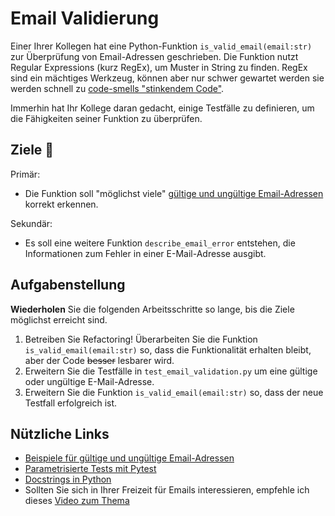 # Email Validierung 
 Einer Ihrer Kollegen hat eine Python-Funktion `is_valid_email(email:str)` zur Überprüfung von Email-Adressen geschrieben. Die Funktion nutzt Regular Expressions (kurz RegEx), um Muster in String zu finden. RegEx sind ein mächtiges Werkzeug, können aber nur schwer gewartet werden sie werden schnell zu [code-smells "stinkendem Code"](https://luzkan.github.io/smells/complicated-regex-expression).

 Immerhin hat Ihr Kollege daran gedacht, einige Testfälle zu definieren, um die Fähigkeiten seiner Funktion zu überprüfen.


## Ziele :dart:
Primär:
- Die Funktion soll "möglichst viele" [gültige und ungültige Email-Adressen](https://www.tumblr.com/codefool/15288874550/list-of-valid-and-invalid-email-addresses) korrekt erkennen.

Sekundär:
- Es soll eine weitere Funktion `describe_email_error` entstehen, die Informationen zum Fehler in einer E-Mail-Adresse ausgibt.

## Aufgabenstellung
**Wiederholen** Sie die folgenden Arbeitsschritte so lange, bis die Ziele möglichst erreicht sind.
 1. Betreiben Sie Refactoring! Überarbeiten Sie die Funktion `is_valid_email(email:str)` so, dass die Funktionalität erhalten bleibt, aber der Code ~~besser~~ lesbarer wird.
 2. Erweitern Sie die Testfälle in `test_email_validation.py` um eine gültige oder ungültige E-Mail-Adresse.
 3. Erweitern Sie die Funktion `is_valid_email(email:str)` so, dass der neue Testfall erfolgreich ist.

## Nützliche Links
- [Beispiele für gültige und ungültige Email-Adressen](https://www.tumblr.com/codefool/1528.8874550/list-of-valid-and-invalid-email-addresses)
- [Parametrisierte Tests mit Pytest](https://docs.pytest.org/en/7.3.x/how-to/parametrize.html#pytest-mark-parametrize)
- [Docstrings in Python](https://www.programiz.com/python-programming/docstrings)
- Sollten Sie sich in Ihrer Freizeit für Emails interessieren, empfehle ich dieses [Video zum Thema ](https://www.youtube.com/watch?v=mrGfahzt-4Q)

